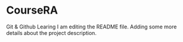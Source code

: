 # CourseRA
Git &amp; Github Learing 
I am editing the README file. Adding some more details about the project description.
